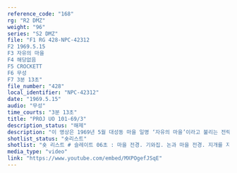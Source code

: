 ```yaml
---
reference_code: "168"
rg: "R2 DMZ"
weight: "96"
series: "S2 DMZ"
file: "F1 RG 428-NPC-42312
F2 1969.5.15
F3 자유의 마을 
F4 해당없음
F5 CROCKETT
F6 무성 
F7 3분 13초"
file_number: "428"
local_identifier: "NPC-42312"
date: "1969.5.15"
audio: "무성"
time_courts: "3분 13초"
title: "PROJ UO 101-69/3"
description_status: "해제"
description: "이 영상은 1969년 5월 대성동 마을 일명 ‘자유의 마을’이라고 불리는 전략촌이다. 1954년 2월 3일 귀농선 확정이후 민통선 마을이 생겨났다. 이 시기 군사분계선으로부터 25km 이내에 민통선 지역인 강화, 김포, 파주 등지에는 62개의 자립안정촌(61곳)과 비무장지대촌(1개)이 지정되었다. 자립안정촌은 군의 통제가 비교적 약한 곳으로 입주민은 주로 원주민과 출입경작자를 포함한 이주들로 구성되었으며 마을 출입을 제외하면 일반 농촌마을과 같았다. 비무장지대촌은 자립안정촌과 달리 북한의 선전촌에 대응하기 위해 만들어진 마을이다. 대성동 ‘자유의 마을’은 비무장지대촌이자 전략촌(Strategic Hamlet)인데 임주조건이 매우 엄격하고 군복무를 필한 사람, 신체 건강하고 영농 능력이 있는 사람, 사상이 건전하고 전과 사실이 없는 사람, 주벽 및 도벽이 없고 채무가 없는 사람이어야 입주할 수 있었다. 전략촌은 1962년 미군에서 북베트남과 남베트남의 주민들을 분열시키고자 만들어진 농촌 마을을 말한다. 대성동 마을은 1953년 8월 3일 비무장지대촌으로 지정되었고 1960년 3월 11일 미군에서 대성동 마을 주택 프로젝트의 시찰 및 평가가 이뤄졌다. 주택은 30가구 27평 규모이며 마을 회관은 주택보다 작은 14평이었다. 공사는 한국군 민사과, 미군 공병대 등이 참여했다. 1차 주택공사는 1959년 10월 착공해 미군 군사대한원조프로그램에 따라 학교 건축, 마을회관 등을 건설했다. 영상은 대성동 마을 주택과 마을회관, 마을주민들의 활동하는 모습을 보여주고 있다."
shotlist_status: "숏리스트"
shotlist: "숏 리스트 # 슬레이트 06초 : 마을 전경. 기와집. 논과 마을 전경. 지개를 지고 가는 마을 주민과 닭들이 보인다. 한 아이가 닭을 보고 있다. 마을 전경이 다시 보인다. 한 주민이 밭에서 일하고 있다. (1분40초) 주민 들이 마을에서 작업하고 있다. “태권도 연무관 자유의 마을도장” 간판. 마을 전경이 다시 보인다. (2분 24초) 태극기 게양대와 건물, 마을 전경이 다시 보인다. "
media_type: "video"
link: "https://www.youtube.com/embed/MXPOgefJSqE"
---
```

